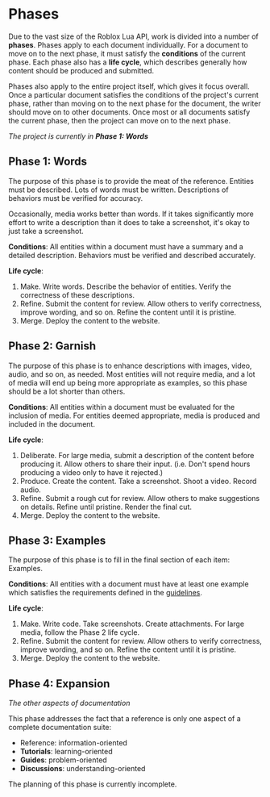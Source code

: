 # Phases
Due to the vast size of the Roblox Lua API, work is divided into a number of
**phases**. Phases apply to each document individually. For a document to move
on to the next phase, it must satisfy the **conditions** of the current phase.
Each phase also has a **life cycle**, which describes generally how content
should be produced and submitted.

Phases also apply to the entire project itself, which gives it focus overall.
Once a particular document satisfies the conditions of the project's current
phase, rather than moving on to the next phase for the document, the writer
should move on to other documents. Once most or all documents satisfy the
current phase, then the project can move on to the next phase.

*The project is currently in **Phase 1: Words***

## Phase 1: Words
The purpose of this phase is to provide the meat of the reference. Entities must
be described. Lots of words must be written. Descriptions of behaviors must be
verified for accuracy.

Occasionally, media works better than words. If it takes significantly more
effort to write a description than it does to take a screenshot, it's okay to
just take a screenshot.

**Conditions**: All entities within a document must have a summary and a detailed
description. Behaviors must be verified and described accurately.

**Life cycle**:
1. Make. Write words. Describe the behavior of entities. Verify the correctness
   of these descriptions.
2. Refine. Submit the content for review. Allow others to verify correctness,
   improve wording, and so on. Refine the content until it is pristine.
3. Merge. Deploy the content to the website.

## Phase 2: Garnish
The purpose of this phase is to enhance descriptions with images, video, audio,
and so on, as needed. Most entities will not require media, and a lot of media
will end up being more appropriate as examples, so this phase should be a lot
shorter than others.

**Conditions**: All entities within a document must be evaluated for the
inclusion of media. For entities deemed appropriate, media is produced and
included in the document.

**Life cycle**:
1. Deliberate. For large media, submit a description of the content before
   producing it. Allow others to share their input. (i.e. Don't spend hours
   producing a video only to have it rejected.)
2. Produce. Create the content. Take a screenshot. Shoot a video. Record audio.
3. Refine. Submit a rough cut for review. Allow others to make suggestions on
   details. Refine until pristine. Render the final cut.
4. Merge. Deploy the content to the website.

## Phase 3: Examples
The purpose of this phase is to fill in the final section of each item:
Examples.

**Conditions**: All entities with a document must have at least one example
which satisfies the requirements defined in the [guidelines](GUIDELINES.md).

**Life cycle**:
1. Make. Write code. Take screenshots. Create attachments. For large media,
   follow the Phase 2 life cycle.
2. Refine. Submit the content for review. Allow others to verify correctness,
   improve wording, and so on. Refine the content until it is pristine.
3. Merge. Deploy the content to the website.

## Phase 4: Expansion
*The other aspects of documentation*

This phase addresses the fact that a reference is only one aspect of a complete
documentation suite:

- Reference: information-oriented
- **Tutorials**: learning-oriented
- **Guides**: problem-oriented
- **Discussions**: understanding-oriented

The planning of this phase is currently incomplete.
